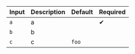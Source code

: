 | Input | Description | Default | Required |
| ----- | ----------- | ------- | -------- |
| `a`   | a           |         | ✔        |
| `b`   | b           |         |          |
| `c`   | c           | `foo`   |          |